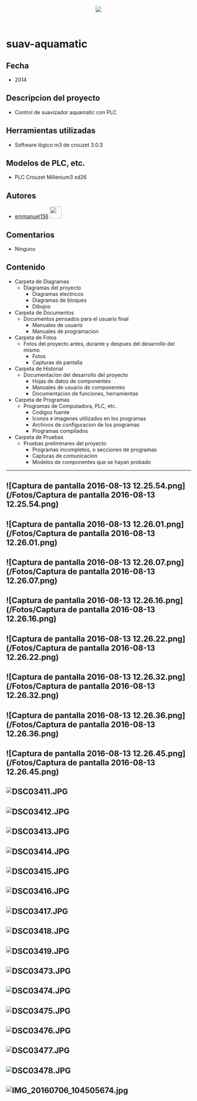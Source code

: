 <br/>
<p align="center">
  <img src="https://avatars2.githubusercontent.com/u/15052789?v=3&s=200">
</p>
<br/>

# suav-aquamatic

## Fecha
* 2014

## Descripcion del proyecto
* Control de suavizador aquamatic con PLC

## Herramientas utilizadas
* Software lógico m3 de crouzet 3.0.3

## Modelos de PLC, etc.
* PLC Crouzet Millenium3 xd26

## Autores
* <a href="http://www.github.com/emmanuel156">emmanuel156</a> <img src="https://avatars0.githubusercontent.com/u/15036095?v=3" height="32" width="32">

## Comentarios
* Ninguno

## Contenido
* Carpeta de Diagramas
	* Diagramas del proyecto
		* Diagramas electricos
		* Diagramas de bloques
		* Dibujos
* Carpeta de Documentos
	* Documentos pensados para el usuario final
		* Manuales de usuario
		* Manuales de programacion
* Carpeta de Fotos
	* Fotos del proyecto antes, durante y despues del desarrollo del mismo
		* Fotos
		* Capturas de pantalla
* Carpeta de Historial
	* Documentacion del desarrollo del proyecto
		* Hojas de datos de componentes
		* Manuales de usuario de componentes
		* Documentacion de funciones, herramientas
* Carpeta de Programas
	* Programas de Computadora, PLC, etc. 
		* Codigos fuente
		* Iconos e imagenes utilizados en los programas 
		* Archivos de configuracion de los programas
		* Programas compilados
* Carpeta de Pruebas
	* Pruebas preliminares del proyecto
		* Programas incompletos, o secciones de programas
		* Capturas de comunicacion
		* Modelos de componentes que se hayan probado

---
![Captura de pantalla 2016-08-13 12.25.54.png](/Fotos/Captura de pantalla 2016-08-13 12.25.54.png)
---
![Captura de pantalla 2016-08-13 12.26.01.png](/Fotos/Captura de pantalla 2016-08-13 12.26.01.png)
---
![Captura de pantalla 2016-08-13 12.26.07.png](/Fotos/Captura de pantalla 2016-08-13 12.26.07.png)
---
![Captura de pantalla 2016-08-13 12.26.16.png](/Fotos/Captura de pantalla 2016-08-13 12.26.16.png)
---
![Captura de pantalla 2016-08-13 12.26.22.png](/Fotos/Captura de pantalla 2016-08-13 12.26.22.png)
---
![Captura de pantalla 2016-08-13 12.26.32.png](/Fotos/Captura de pantalla 2016-08-13 12.26.32.png)
---
![Captura de pantalla 2016-08-13 12.26.36.png](/Fotos/Captura de pantalla 2016-08-13 12.26.36.png)
---
![Captura de pantalla 2016-08-13 12.26.45.png](/Fotos/Captura de pantalla 2016-08-13 12.26.45.png)
---
![DSC03411.JPG](/Fotos/DSC03411.JPG)
---
![DSC03412.JPG](/Fotos/DSC03412.JPG)
---
![DSC03413.JPG](/Fotos/DSC03413.JPG)
---
![DSC03414.JPG](/Fotos/DSC03414.JPG)
---
![DSC03415.JPG](/Fotos/DSC03415.JPG)
---
![DSC03416.JPG](/Fotos/DSC03416.JPG)
---
![DSC03417.JPG](/Fotos/DSC03417.JPG)
---
![DSC03418.JPG](/Fotos/DSC03418.JPG)
---
![DSC03419.JPG](/Fotos/DSC03419.JPG)
---
![DSC03473.JPG](/Fotos/DSC03473.JPG)
---
![DSC03474.JPG](/Fotos/DSC03474.JPG)
---
![DSC03475.JPG](/Fotos/DSC03475.JPG)
---
![DSC03476.JPG](/Fotos/DSC03476.JPG)
---
![DSC03477.JPG](/Fotos/DSC03477.JPG)
---
![DSC03478.JPG](/Fotos/DSC03478.JPG)
---
![IMG_20160706_104505674.jpg](/Fotos/IMG_20160706_104505674.jpg)
---
